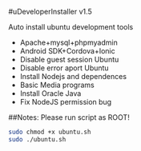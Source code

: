 #uDeveloperInstaller v1.5

Auto install ubuntu development tools

- Apache+mysql+phpmyadmin
- Android SDK+Cordova+Ionic
- Disable guest session Ubuntu
- Disable error aport Ubuntu
- Install Nodejs and dependences
- Basic Media programs
- Install Oracle Java
- Fix NodeJS permission bug

##Notes:
Please run script as ROOT!

```sh
sudo chmod +x ubuntu.sh
sudo ./ubuntu.sh
```
